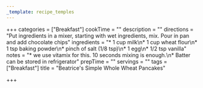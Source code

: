 ```yaml
---
_template: recipe_temples
---
```



+++
categories = ["Breakfast"]
cookTime = ""
description = ""
directions = "Put ingredients in a mixer, starting with wet ingredients, mix. Pour in pan and add chocolate chips"
ingredients = "* 1 cup milk\n* 1 cup wheat flour\n* 1 tsp baking powder\n* pinch of salt (1/8 tsp)\n* 1 egg\n* 1/2 tsp vanilla"
notes = "* we use vitamix for this. 10 seconds mixing is enough.\n* Batter can be stored in refrigerator"
prepTime = ""
servings = ""
tags = ["Breakfast"]
title = "Beatrice's Simple Whole Wheat Pancakes"

+++
